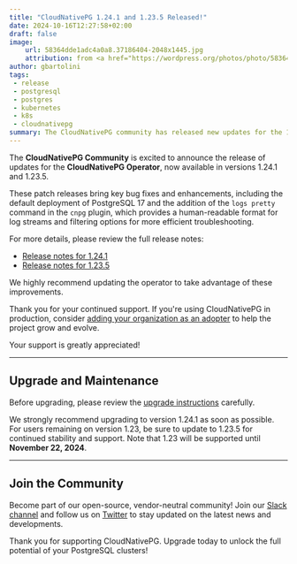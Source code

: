 ```yaml
---
title: "CloudNativePG 1.24.1 and 1.23.5 Released!"
date: 2024-10-16T12:27:58+02:00
draft: false
image:
    url: 58364dde1adc4a0a8.37186404-2048x1445.jpg
    attribution: from <a href="https://wordpress.org/photos/photo/58364dde1a/">Saurabh</a>
author: gbartolini
tags:
 - release
 - postgresql
 - postgres
 - kubernetes
 - k8s
 - cloudnativepg
summary: The CloudNativePG community has released new updates for the 1.24 and 1.23 versions of the CloudNativePG operator.
---
```


The **CloudNativePG Community** is excited to announce the release of updates
for the **CloudNativePG Operator**, now available in versions 1.24.1 and
1.23.5.

These patch releases bring key bug fixes and enhancements, including the
default deployment of PostgreSQL 17 and the addition of the `logs pretty`
command in the `cnpg` plugin, which provides a human-readable format for log
streams and filtering options for more efficient troubleshooting.

For more details, please review the full release notes:

- [Release notes for 1.24.1](https://cloudnative-pg.io/documentation/1.24/release_notes/v1.24/)
- [Release notes for 1.23.5](https://cloudnative-pg.io/documentation/1.23/release_notes/v1.23/)

We highly recommend updating the operator to take advantage of these
improvements. 

Thank you for your continued support. If you're using CloudNativePG in
production, consider [adding your organization as an adopter](https://github.com/cloudnative-pg/cloudnative-pg/blob/main/ADOPTERS.md)
to help the project grow and evolve.

Your support is greatly appreciated!

---

## Upgrade and Maintenance

Before upgrading, please review the [upgrade instructions](https://cloudnative-pg.io/documentation/1.24/installation_upgrade/)
carefully.

We strongly recommend upgrading to version 1.24.1 as soon as possible. For
users remaining on version 1.23, be sure to update to 1.23.5 for continued
stability and support.
Note that 1.23 will be supported until **November 22, 2024**.

---

## Join the Community

Become part of our open-source, vendor-neutral community! Join our
[Slack channel](https://join.slack.com/t/cloudnativepg/shared_invite/zt-2ij5hagfo-B04EQ9DUlGFzD6GEHDqE0g)
and follow us on [Twitter](https://twitter.com/CloudNativePg) to stay updated
on the latest news and developments.

Thank you for supporting CloudNativePG. Upgrade today to unlock the full
potential of your PostgreSQL clusters!

<!--
## About CloudNativePG

[CloudNativePG](https://cloudnative-pg.io) stands as a groundbreaking
open-source Kubernetes Operator designed explicitly for PostgreSQL workloads.
Seamlessly orchestrating the entire life cycle of a PostgreSQL cluster,
CloudNativePG takes charge from bootstrapping and configuration to ensuring
high availability, connection routing, and comprehensive backup and disaster
recovery mechanisms.
Leveraging PostgreSQL's native streaming replication, CloudNativePG efficiently
distributes data across pods, nodes, and zones, utilizing standard Kubernetes
patterns. This enables seamless scaling of replicas in a Kubernetes-native
manner, with the operator autonomously and safely reconfiguring replication as
needed.
Originally conceived and supported by [EDB](https://www.enterprisedb.com/),
CloudNativePG represents a paradigm shift in managing PostgreSQL workloads
within Kubernetes environments.

-->
<!--
Tweet

🚀 Exciting news! #CloudNativePG versions 1.24.1 and 1.23.5 are out now! 🚀

Upgrade today for enhanced stability, improved performance, and new features like the `logs pretty` command! 

Learn more and update here: https://cloudnative-pg.io/blog/cloudnative-pg-1-24.1-released/!

#PostgreSQL #Kubernetes #databases #operator #CNPG #k8s #postgres

--->
